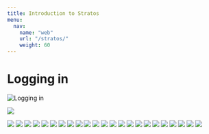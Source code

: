 ```yaml
---
title: Introduction to Stratos
menu:
  nav:
    name: "web"
    url: "/stratos/"
    weight: 60
---
```


# Logging in

![Logging in](/img/stratos/0_login.png)

![](/img/stratos/1.png)


![](/img/stratos/2_apps.png)
![](/img/stratos/3_new_app.png)
![](/img/stratos/4_new_app_source.png)
![](/img/stratos/5_deploy_github_app_1.png)
![](/img/stratos/5_deploy_github_app_2.png)
![](/img/stratos/5_deploy_github_app_3.png)
![](/img/stratos/5_deploy_github_app_4.png)
![](/img/stratos/5_deploy_github_app_5.png)
![](/img/stratos/5_deploy_github_app_6.png)
![](/img/stratos/6_app_aummary_and_visit.png)
![](/img/stratos/7_browse_app.png)
![](/img/stratos/8_app_logs.png)
![](/img/stratos/9_edit_app_button.png)
![](/img/stratos/10_edit_app.png)
![](/img/stratos/11_marketplace.png)
![](/img/stratos/12_create_service_1.png)
![](/img/stratos/12_create_service_2.png)
![](/img/stratos/12_create_service_3.png)
![](/img/stratos/12_create_service_4.png)
![](/img/stratos/13_delete_service_1.png)
![](/img/stratos/13_delete_service_2.png)
![](/img/stratos/14_delete_app_1.png)
![](/img/stratos/14_delete_app_2.png)